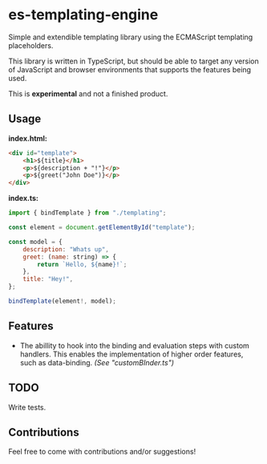 es-templating-engine
==

Simple and extendible templating library using the ECMAScript templating placeholders.

This library is written in TypeScript, but should be able to target any version of JavaScript and browser environments that supports the features being used.

This is **experimental** and not a finished product.

## Usage

**index.html:**

```html
<div id="template">        
    <h1>${title}</h1>
    <p>${description + "!"}</p>
    <p>${greet("John Doe")}</p>
</div>
```

**index.ts:**

```js
import { bindTemplate } from "./templating";

const element = document.getElementById("template");

const model = {
    description: "Whats up",
    greet: (name: string) => {
        return `Hello, ${name}!`;
    },
    title: "Hey!",
};

bindTemplate(element!, model);
```

## Features
* The abillity to hook into the binding and evaluation steps with custom handlers. This enables the implementation of higher order features, such as data-binding. *(See "customBInder.ts")*

## TODO
Write tests.

## Contributions
Feel free to come with contributions and/or suggestions!